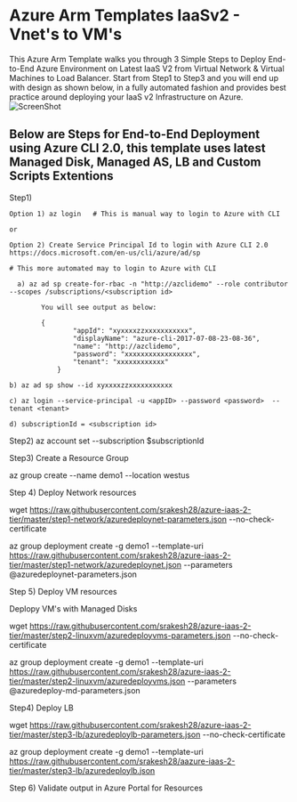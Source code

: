 # Azure Arm Templates IaaSv2 - Vnet's to VM's
<html>

This Azure Arm Template walks you through 3 Simple Steps to Deploy End-to-End Azure Environment on Latest IaaS V2 from Virtual Network & Virtual Machines to Load Balancer.
Start from Step1 to Step3 and you will end up with design as shown below, in a fully automated fashion and provides best practice around deploying your IaaS v2 Infrastructure on Azure.
![ScreenShot](https://github.com/srakesh28/azure-iaasv2-arm/blob/master/IaaSv2-new.jpg)


## Below are Steps for End-to-End Deployment using  Azure CLI 2.0, this template uses latest Managed Disk, Managed AS, LB and Custom Scripts Extentions

Step1) 

    Option 1) az login   # This is manual way to login to Azure with CLI
    
    or 
    
    Option 2) Create Service Principal Id to login with Azure CLI 2.0 https://docs.microsoft.com/en-us/cli/azure/ad/sp  
    
    # This more automated may to login to Azure with CLI

      a) az ad sp create-for-rbac -n "http://azclidemo" --role contributor --scopes /subscriptions/<subscription id>

            You will see output as below:

            {
                    "appId": "xyxxxxzzxxxxxxxxxxx",
                    "displayName": "azure-cli-2017-07-08-23-08-36",
                    "name": "http://azclidemo",
                    "password": "xxxxxxxxxxxxxxxxx",
                    "tenant": "xxxxxxxxxxxx"
                }

    b) az ad sp show --id xyxxxxzzxxxxxxxxxxx

    c) az login --service-principal -u <appID> --password <password>  --tenant <tenant>
    
    d) subscriptionId = <subscription id>

Step2) az account set --subscription $subscriptionId

Step3) Create a Resource Group

az group create --name demo1 --location westus

Step 4) Deploy Network resources 

wget https://raw.githubusercontent.com/srakesh28/azure-iaas-2-tier/master/step1-network/azuredeploynet-parameters.json --no-check-certificate

az group deployment create -g demo1 --template-uri https://raw.githubusercontent.com/srakesh28/azure-iaas-2-tier/master/step1-network/azuredeploynet.json --parameters @azuredeploynet-parameters.json

Step 5) Deploy VM resources 

Deplopy VM's with Managed Disks

wget https://raw.githubusercontent.com/srakesh28/azure-iaas-2-tier/master/step2-linuxvm/azuredeployvms-parameters.json --no-check-certificate

az group deployment create -g demo1 --template-uri https://raw.githubusercontent.com/srakesh28/azure-iaas-2-tier/master/step2-linuxvm/azuredeployvms.json --parameters @azuredeploy-md-parameters.json

Step4) Deploy LB 

wget https://raw.githubusercontent.com/srakesh28/azure-iaas-2-tier/master/step3-lb/azuredeploylb-parameters.json --no-check-certificate

az group deployment create -g demo1 --template-uri https://raw.githubusercontent.com/srakesh28/aazure-iaas-2-tier/master/step3-lb/azuredeploylb.json

Step 6) Validate output in Azure Portal for Resources

</html>

